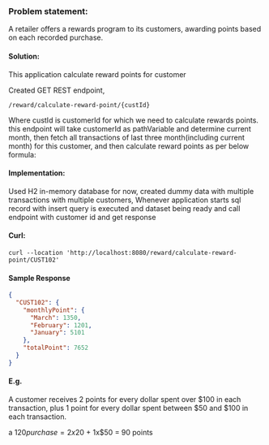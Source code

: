 ### **Problem statement:**

A retailer offers a rewards program to its customers, awarding points based on each recorded purchase.  


#### **Solution:**

This application calculate reward points for customer

Created GET REST endpoint,

`/reward/calculate-reward-point/{custId}`

Where custId is customerId for which we need to calculate rewards points.
this endpoint will take customerId as pathVariable and determine current month, then
fetch all transactions of last three month(including current month) for this customer, 
and then calculate reward points as per below formula:

#### **Implementation:**

Used H2 in-memory database for now, 
created dummy data with multiple transactions with multiple customers, Whenever application starts sql record with insert query is executed and dataset being ready
and call endpoint with customer id and get response

#### **Curl:**

`curl --location 'http://localhost:8080/reward/calculate-reward-point/CUST102'`

#### Sample Response

```json
{
  "CUST102": {
    "monthlyPoint": {
      "March": 1350,
      "February": 1201,
      "January": 5101
    },
    "totalPoint": 7652
  }
}
```

#### **E.g.**
A customer receives 2 points for every dollar spent over $100 in each transaction, plus 1 point for every dollar spent between $50 and $100 in each transaction. 

a $120 purchase = 2x$20 + 1x$50 = 90 points

